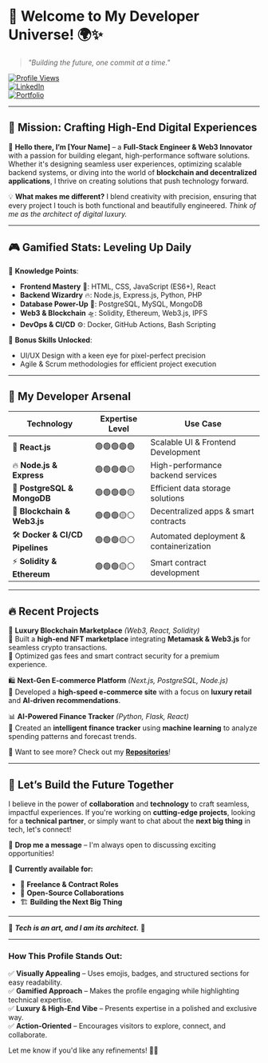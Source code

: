 # 🚀 **Welcome to My Developer Universe!** 🌍✨  

> *"Building the future, one commit at a time."*  

[![Profile Views](https://komarev.com/ghpvc/?username=yourusername&color=blueviolet&style=for-the-badge)](https://github.com/yourusername)  
[![LinkedIn](https://img.shields.io/badge/LinkedIn-Connect-blue?style=for-the-badge&logo=linkedin)](https://linkedin.com/in/yourlinkedin)  
[![Portfolio](https://img.shields.io/badge/Portfolio-Explore-black?style=for-the-badge&logo=react)](https://yourportfolio.com)  

---

## 🎯 **Mission: Crafting High-End Digital Experiences**  

👋 **Hello there, I’m [Your Name]** – a **Full-Stack Engineer & Web3 Innovator** with a passion for building elegant, high-performance software solutions. Whether it's designing seamless user experiences, optimizing scalable backend systems, or diving into the world of **blockchain and decentralized applications**, I thrive on creating solutions that push technology forward.  

💡 **What makes me different?** I blend creativity with precision, ensuring that every project I touch is both functional and beautifully engineered. *Think of me as the architect of digital luxury.*  

---

## 🎮 **Gamified Stats: Leveling Up Daily**  

🧠 **Knowledge Points**:  
- **Frontend Mastery** 🎨: HTML, CSS, JavaScript (ES6+), React  
- **Backend Wizardry** 🔥: Node.js, Express.js, Python, PHP  
- **Database Power-Up** 💾: PostgreSQL, MySQL, MongoDB  
- **Web3 & Blockchain** 🛸: Solidity, Ethereum, Web3.js, IPFS  
- **DevOps & CI/CD** ⚙️: Docker, GitHub Actions, Bash Scripting  

🌟 **Bonus Skills Unlocked**:  
- UI/UX Design with a keen eye for pixel-perfect precision  
- Agile & Scrum methodologies for efficient project execution  

---

## 🚀 **My Developer Arsenal**  

| **Technology** | **Expertise Level** | **Use Case** |
|---------------|----------------|----------------|
| 🎨 **React.js** | 🟢🟢🟢🟢🟢 | Scalable UI & Frontend Development |
| 🔥 **Node.js & Express** | 🟢🟢🟢🟢🟡 | High-performance backend services |
| 💾 **PostgreSQL & MongoDB** | 🟢🟢🟢🟢🟡 | Efficient data storage solutions |
| 🔗 **Blockchain & Web3.js** | 🟢🟢🟢🟡⚪ | Decentralized apps & smart contracts |
| 🛠️ **Docker & CI/CD Pipelines** | 🟢🟢🟢🟡⚪ | Automated deployment & containerization |
| ⚡ **Solidity & Ethereum** | 🟢🟢🟢🟡⚪ | Smart contract development |

---

## 🔥 **Recent Projects**  

💎 **Luxury Blockchain Marketplace** *(Web3, React, Solidity)*  
🔹 Built a **high-end NFT marketplace** integrating **Metamask & Web3.js** for seamless crypto transactions.  
🔹 Optimized gas fees and smart contract security for a premium experience.  

🛍️ **Next-Gen E-commerce Platform** *(Next.js, PostgreSQL, Node.js)*  
🔹 Developed a **high-speed e-commerce site** with a focus on **luxury retail** and **AI-driven recommendations**.  

📊 **AI-Powered Finance Tracker** *(Python, Flask, React)*  
🔹 Created an **intelligent finance tracker** using **machine learning** to analyze spending patterns and forecast trends.  

🎯 Want to see more? Check out my **[Repositories](https://github.com/yourusername?tab=repositories)**!  

---

## 🤝 **Let’s Build the Future Together**  

I believe in the power of **collaboration** and **technology** to craft seamless, impactful experiences. If you're working on **cutting-edge projects**, looking for a **technical partner**, or simply want to chat about the **next big thing** in tech, let's connect!  

📩 **Drop me a message** – I'm always open to discussing exciting opportunities!  

📍 **Currently available for:**  
- 🚀 **Freelance & Contract Roles**  
- 🎯 **Open-Source Collaborations**  
- 🏗️ **Building the Next Big Thing**  

---

💎 **_Tech is an art, and I am its architect._** 🚀  

---

### **How This Profile Stands Out**:  
✅ **Visually Appealing** – Uses emojis, badges, and structured sections for easy readability.  
✅ **Gamified Approach** – Makes the profile engaging while highlighting technical expertise.  
✅ **Luxury & High-End Vibe** – Presents expertise in a polished and exclusive way.  
✅ **Action-Oriented** – Encourages visitors to explore, connect, and collaborate.  

Let me know if you'd like any refinements! 🚀✨
